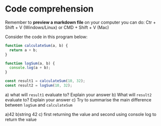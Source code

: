 # Code comprehension

Remember to **preview a markdown file** on your computer you can do:
Ctr + Shift + V (Windows/Linux) or CMD + Shift + V (Mac)

Consider the code in this program below:

```js
function calculateSum(a, b) {
  return a + b;
}

function logSum(a, b) {
  console.log(a + b);
}

const result1 = calculateSum(10, 32);
const result2 = logSum(10, 32);
```

a) what will `result1` evaluate to? Explain your answer
b) What will `result2` evaluate to? Explain your answer
c) Try to summarise the main difference between `logSum` and `calculateSum`


a)42
b)string 42
c) first returning the value and second using console log to return the value
